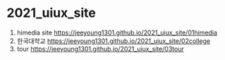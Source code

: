 # 2021_uiux_site
1. himedia site https://jeeyoung1301.github.io/2021_uiux_site/01himedia
1. 한국대학교 https://jeeyoung1301.github.io/2021_uiux_site/02college
1. tour https://jeeyoung1301.github.io/2021_uiux_site/03tour